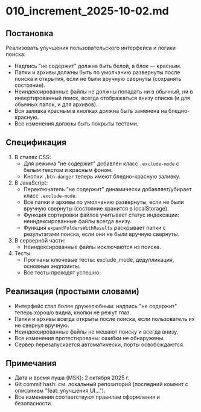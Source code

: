 # 010_increment_2025-10-02.md

## Постановка

Реализовать улучшения пользовательского интерфейса и логики поиска:
- Надпись "не содержит" должна быть белой, а блок — красным.
- Папки и архивы должны быть по умолчанию развернуты после поиска и открытия, если не были вручную свернуты (сохранять состояние).
- Неиндексированные файлы не должны попадать ни в обычный, ни в инвертированный поиск, всегда отображаться внизу списка (и для обычных папок, и для архивов).
- Вся заливка красным в кнопках должна быть заменена на бледно-красную.
- Все изменения должны быть покрыты тестами.

## Спецификация

1. В стилях CSS:
   - Для режима "не содержит" добавлен класс `.exclude-mode` с белым текстом и красным фоном.
   - Кнопки `.btn-danger` теперь имеют бледно-красную заливку.
2. В JavaScript:
   - Переключатель "не содержит" динамически добавляет/убирает класс `.exclude-mode`.
   - Все папки и архивы по умолчанию развернуты, если не были вручную свернуты (состояние хранится в localStorage).
   - Функция сортировки файлов учитывает статус индексации: неиндексированные файлы всегда внизу.
   - Функция `expandFoldersWithResults` раскрывает папки с результатами поиска, если они не были вручную свернуты.
3. В серверной части:
   - Неиндексированные файлы исключаются из поиска.
4. Тесты:
   - Прогнаны ключевые тесты: exclude_mode, дедупликация, основные эндпоинты.
   - Все тесты проходят успешно.

## Реализация (простыми словами)

- Интерфейс стал более дружелюбным: надпись "не содержит" теперь хорошо видна, кнопки не режут глаз.
- Папки и архивы всегда открыты после поиска, если пользователь их не свернул вручную.
- Неиндексированные файлы не мешают поиску и всегда внизу.
- Все изменения протестированы: ошибки не обнаружены.
- Сервер перезапускается автоматически, порты освобождаются.

## Примечания

- Дата и время пуша (MSK): 2 октября 2025 г.
- Git commit hash: см. локальный репозиторий (последний коммит с описанием "feat: улучшения UI...").
- Все изменения соответствуют правилам оформления и безопасности.
